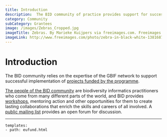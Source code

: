 ```yaml
---
title: Introduction
description:  The BID community of practice provides support for successful implementation of funded projects that reach their objectives and maximize the impact of the funds invested by the programme.
category: Community
subCategory: Grantees
image: /images/Zebras_Cropped.jpg
imageTitle: Zebras. By Marieke Kuijpers via freeimages.com. Freeimages content license.
imageLink: http://www.freeimages.com/photo/zebra-in-black-white-1381687
---
```


# Introduction

The BID community relies on the expertise of the GBIF network to support successful implementation of [projects funded by the programme](http://www.gbif.org/programme/bid/all-projects).

[The people of the BID community](../people) are biodiversity informatics practitioners who come from many different parts of the world, and BID provides [workshops](../workshops), mentoring action and other opportunities for them to create lasting collaborations that enrich the skills and careers of all involved. A [public mailing list](../mailing-list) provides an open forum for discussion.

-----------

```styledYaml
templates:
- path: eufund.html
```
